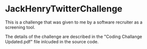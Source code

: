 # JackHenryTwitterChallenge
This is a challenge that was given to me by a software recruiter as a screening tool.

The details of the challenge are described in the "Coding Challange Updated.pdf" file inlcuded in the source code.
